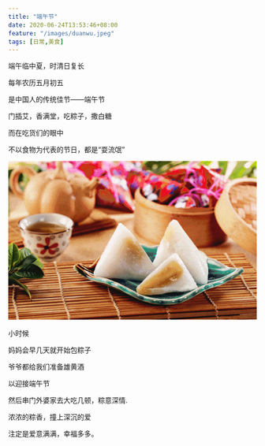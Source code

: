 ```yaml
---
title: "端午节"
date: 2020-06-24T13:53:46+08:00
feature: "/images/duanwu.jpeg"
tags: [日常,美食]
---
```


端午临中夏，时清日复长

每年农历五月初五

是中国人的传统佳节——端午节

门插艾，香满堂，吃粽子，撒白糖

而在吃货们的眼中

不以食物为代表的节日，都是“耍流氓”

![5-5](/images/5-5.gif )

小时候

妈妈会早几天就开始包粽子

爷爷都给我们准备雄黄酒

以迎接端午节

然后串门外婆家去大吃几顿，粽意深情.

浓浓的粽香，撞上深沉的爱

注定是爱意满满，幸福多多。